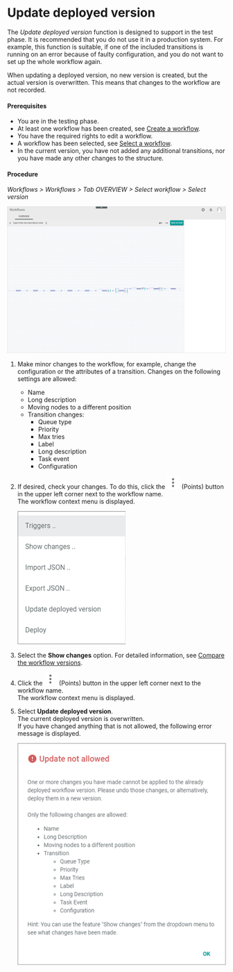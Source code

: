 # Update deployed version

The *Update deployed version* function is designed to support in the test phase. It is recommended that you do not use it in a production system. For example, this function is suitable, if one of the included transitions is running on an error because of faulty configuration, and you do not want to set up the whole workflow again.   

When updating a deployed version, no new version is created, but the actual version is overwritten. This means that changes to the workflow are not recorded.

#### Prerequisites

- You are in the testing phase. 
- At least one workflow has been created, see [Create a workflow](#create-a-workflow).
- You have the required rights to edit a workflow.
- A workflow has been selected, see [Select a workflow](#create-a-workflow).
- In the current version, you have not added any additional transitions, nor you have made any other changes to the structure.



#### Procedure

*Workflows > Workflows > Tab OVERVIEW > Select workflow > Select version*

![Workflow editor](../../Assets/Screenshots/ActindoWorkFlow/Workflows/WorkflowEditor.png "[Workflow editor]")

1. Make minor changes to the workflow, for example, change the configuration or the attributes of a transition. Changes on the following settings are allowed:
    - Name
    - Long description
    - Moving nodes to a different position
    - Transition changes:
        - Queue type
        - Priority
        - Max tries <!--- hier kriege ich eine Fehlermeldung: Bug ticket https://internal-jira.actindo.com/browse/BUG-523?filter=-2-->
        - Label
        - Long description
        - Task event
        - Configuration

2. If desired, check your changes. To do this, click the ![Points](../../Assets/Icons/Points02.png "[Points]") (Points) button in the upper left corner next to the workflow name.   
    The workflow context menu is displayed.

    ![Context menu](../../Assets/Screenshots/ActindoWorkFlow/Workflows/ContextMenu.png "[Context menu]")

3. Select the **Show changes** option. For detailed information, see [Compare the workflow versions](03_CompareWorkflows.md).

4. Click the ![Points](../../Assets/Icons/Points02.png "[Points]") (Points) button in the upper left corner next to the workflow name.   
    The workflow context menu is displayed.

5. Select **Update deployed version**.   
    The current deployed version is overwritten.    
    If you have changed anything that is not allowed, the following error message is displayed. 

    ![Update not allowed](../../Assets/Screenshots/ActindoWorkFlow/Workflows/UpdateNotAllowed.png "[Update not allowed]")

    



